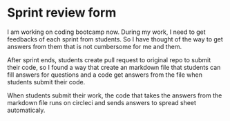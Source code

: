 # Sprint review form
I am working on coding bootcamp now. During my work, I need to get feedbacks of each sprint from students. So I have thought of the way to get answers from them that is not cumbersome for me and them.

After sprint ends, students create pull request to original repo to submit their code, so I found a way that create an markdown file that students can fill answers for questions and a code get answers from the file when students submit their code.

When students submit their work, the code that takes the answers from the markdown file runs on circleci and sends answers to spread sheet automaticaly.